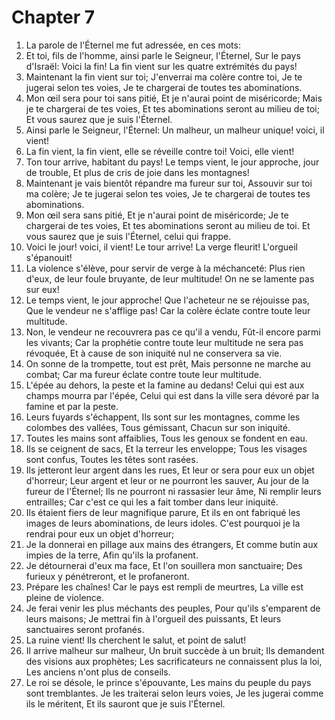 # Chapter 7

1. La parole de l'Éternel me fut adressée, en ces mots:
2. Et toi, fils de l'homme, ainsi parle le Seigneur, l'Éternel, Sur le pays d'Israël: Voici la fin! La fin vient sur les quatre extrémités du pays!
3. Maintenant la fin vient sur toi; J'enverrai ma colère contre toi, Je te jugerai selon tes voies, Je te chargerai de toutes tes abominations.
4. Mon œil sera pour toi sans pitié, Et je n'aurai point de miséricorde; Mais je te chargerai de tes voies, Et tes abominations seront au milieu de toi; Et vous saurez que je suis l'Éternel.
5. Ainsi parle le Seigneur, l'Éternel: Un malheur, un malheur unique! voici, il vient!
6. La fin vient, la fin vient, elle se réveille contre toi! Voici, elle vient!
7. Ton tour arrive, habitant du pays! Le temps vient, le jour approche, jour de trouble, Et plus de cris de joie dans les montagnes!
8. Maintenant je vais bientôt répandre ma fureur sur toi, Assouvir sur toi ma colère; Je te jugerai selon tes voies, Je te chargerai de toutes tes abominations.
9. Mon œil sera sans pitié, Et je n'aurai point de miséricorde; Je te chargerai de tes voies, Et tes abominations seront au milieu de toi. Et vous saurez que je suis l'Éternel, celui qui frappe.
10. Voici le jour! voici, il vient! Le tour arrive! La verge fleurit! L'orgueil s'épanouit!
11. La violence s'élève, pour servir de verge à la méchanceté: Plus rien d'eux, de leur foule bruyante, de leur multitude! On ne se lamente pas sur eux!
12. Le temps vient, le jour approche! Que l'acheteur ne se réjouisse pas, Que le vendeur ne s'afflige pas! Car la colère éclate contre toute leur multitude.
13. Non, le vendeur ne recouvrera pas ce qu'il a vendu, Fût-il encore parmi les vivants; Car la prophétie contre toute leur multitude ne sera pas révoquée, Et à cause de son iniquité nul ne conservera sa vie.
14. On sonne de la trompette, tout est prêt, Mais personne ne marche au combat; Car ma fureur éclate contre toute leur multitude.
15. L'épée au dehors, la peste et la famine au dedans! Celui qui est aux champs mourra par l'épée, Celui qui est dans la ville sera dévoré par la famine et par la peste.
16. Leurs fuyards s'échappent, Ils sont sur les montagnes, comme les colombes des vallées, Tous gémissant, Chacun sur son iniquité.
17. Toutes les mains sont affaiblies, Tous les genoux se fondent en eau.
18. Ils se ceignent de sacs, Et la terreur les enveloppe; Tous les visages sont confus, Toutes les têtes sont rasées.
19. Ils jetteront leur argent dans les rues, Et leur or sera pour eux un objet d'horreur; Leur argent et leur or ne pourront les sauver, Au jour de la fureur de l'Éternel; Ils ne pourront ni rassasier leur âme, Ni remplir leurs entrailles; Car c'est ce qui les a fait tomber dans leur iniquité.
20. Ils étaient fiers de leur magnifique parure, Et ils en ont fabriqué les images de leurs abominations, de leurs idoles. C'est pourquoi je la rendrai pour eux un objet d'horreur;
21. Je la donnerai en pillage aux mains des étrangers, Et comme butin aux impies de la terre, Afin qu'ils la profanent.
22. Je détournerai d'eux ma face, Et l'on souillera mon sanctuaire; Des furieux y pénétreront, et le profaneront.
23. Prépare les chaînes! Car le pays est rempli de meurtres, La ville est pleine de violence.
24. Je ferai venir les plus méchants des peuples, Pour qu'ils s'emparent de leurs maisons; Je mettrai fin à l'orgueil des puissants, Et leurs sanctuaires seront profanés.
25. La ruine vient! Ils cherchent le salut, et point de salut!
26. Il arrive malheur sur malheur, Un bruit succède à un bruit; Ils demandent des visions aux prophètes; Les sacrificateurs ne connaissent plus la loi, Les anciens n'ont plus de conseils.
27. Le roi se désole, le prince s'épouvante, Les mains du peuple du pays sont tremblantes. Je les traiterai selon leurs voies, Je les jugerai comme ils le méritent, Et ils sauront que je suis l'Éternel.

